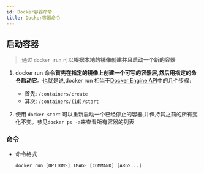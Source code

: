 ```yaml
---
id: Docker容器命令
title: Docker容器命令
---
```


## 启动容器

> 通过 `docker run` 可以**根据本地的镜像创建并且启动一个新的容器**

1. docker run 命令**首先在指定的镜像上创建一个可写的容器层,然后用指定的命令启动它**。也就是说,docker run 相当于[Docker Engine API](Docker基础#docker简介)中的几个步骤:
   - 首先: `/containers/create`
   - 其次: `/containers/(id)/start`

2. 使用 `docker start` 可以重新启动一个已经停止的容器,并保持其之前的所有变化不变。参见`docker ps -a`来查看所有容器的列表

### 命令

- 命令格式

  ```shell
  docker run [OPTIONS] IMAGE [COMMAND] [ARGS...]
  ```
